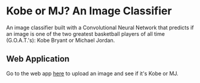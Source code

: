 # Kobe or MJ? An Image Classifier
An image classifier built with a Convolutional Neural Network that predicts if an image is one of the two greatest basketball players of all time (G.O.A.T.'s): Kobe Bryant or Michael Jordan.

## Web Application
Go to the web app [here](https://hub-binder.mybinder.ovh/user/justintoribio-kobe-mj-classifier-lsdvm6rq/voila/render/goat_classifier.ipynb?token=a4vtUWmOSWyDHEoJ6d-DqQ) to upload an image and see if it's Kobe or MJ.